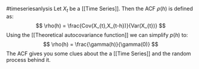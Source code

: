 #timeseriesanlysis 
Let $X_{t}$ be a [[Time Series]]. Then the ACF $\rho (h)$ is defined as:
$$
\rho(h) = \frac{Cov(X_{t},X_{t-h})}{Var(X_{t})}
$$
Using the [[Theoretical autocovariance function]] we can simplify $p(h)$ to:
$$
\rho(h) = \frac{\gamma(h)}{\gamma(0)}
$$
The ACF gives you some clues about the a [[Time Series]] and the random process behind it. 